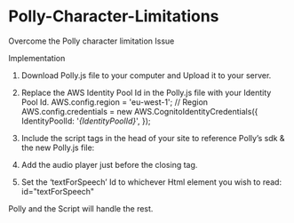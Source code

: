 # Polly-Character-Limitations
Overcome the Polly character limitation Issue 


Implementation 

1. Download Polly.js file to your computer and Upload it to your server.

2. Replace the AWS Identity Pool Id in the Polly.js file with your Identity Pool Id.
	AWS.config.region = 'eu-west-1'; // Region
  AWS.config.credentials = new AWS.CognitoIdentityCredentials({
     IdentityPoolId: '*{IdentityPoolId}*',
  });

3. Include the script tags in the head of your site to reference Polly’s sdk & the new Polly.js file:
	  <script src="https://sdk.amazonaws.com/js/aws-sdk-2.7.20.min.js"></script>
	  <script src="/[ file_path ]/Polly.js"></script>
    
4. Add the audio player just before the closing </body> tag.
	  <audio controls id="audioPlayer" src="#" style="display: none;"></audio>
  
5. Set the ‘textForSpeech’ Id to whichever Html element you wish to read:
	  id="textForSpeech"
    
Polly and the Script will handle the rest.
